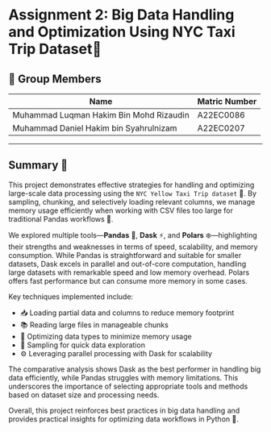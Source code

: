 # Assignment 2: Big Data Handling and Optimization Using NYC Taxi Trip Dataset🚕 

## 👥 Group Members

| Name               | Matric Number |
|--------------------|---------------|
| Muhammad Luqman Hakim Bin Mohd Rizaudin        | A22EC0086       |
| Muhammad Daniel Hakim bin Syahrulnizam         | A22EC0207       |

---
## Summary 🚀
This project demonstrates effective strategies for handling and optimizing large-scale data processing using the ```NYC Yellow Taxi Trip dataset``` 🚕. By sampling, chunking, and selectively loading relevant columns, we manage memory usage efficiently when working with CSV files too large for traditional Pandas workflows 🐼.

We explored multiple tools—**Pandas** 🐼, **Dask** ⚡, and **Polars** ❄️—highlighting their strengths and weaknesses in terms of speed, scalability, and memory consumption. While Pandas is straightforward and suitable for smaller datasets, Dask excels in parallel and out-of-core computation, handling large datasets with remarkable speed and low memory overhead. Polars offers fast performance but can consume more memory in some cases.

Key techniques implemented include:

- 📥 Loading partial data and columns to reduce memory footprint
- 📚 Reading large files in manageable chunks
- 🧠 Optimizing data types to minimize memory usage
- 🎲 Sampling for quick data exploration
- ⚙️ Leveraging parallel processing with Dask for scalability

The comparative analysis shows Dask as the best performer in handling big data efficiently, while Pandas struggles with memory limitations. This underscores the importance of selecting appropriate tools and methods based on dataset size and processing needs.

Overall, this project reinforces best practices in big data handling and provides practical insights for optimizing data workflows in Python 🐍.
